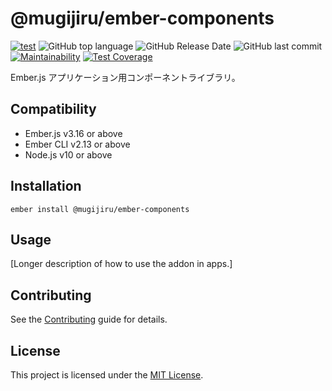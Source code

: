 @mugijiru/ember-components
==============================================================================

[![test](https://github.com/mugijiru/ember-components/actions/workflows/ci.yml/badge.svg)](https://github.com/mugijiru/ember-components/actions/workflows/ci.yml)
![GitHub top language](https://img.shields.io/github/languages/top/mugijiru/ember-components)
![GitHub Release Date](https://img.shields.io/github/release-date/mugijiru/ember-components)
![GitHub last commit](https://img.shields.io/github/last-commit/mugijiru/ember-components)
[![Maintainability](https://api.codeclimate.com/v1/badges/b95609a3eb75ab682597/maintainability)](https://codeclimate.com/github/mugijiru/ember-components/maintainability)
[![Test Coverage](https://api.codeclimate.com/v1/badges/b95609a3eb75ab682597/test_coverage)](https://codeclimate.com/github/mugijiru/ember-components/test_coverage)

Ember.js アプリケーション用コンポーネントライブラリ。


Compatibility
------------------------------------------------------------------------------

* Ember.js v3.16 or above
* Ember CLI v2.13 or above
* Node.js v10 or above


Installation
------------------------------------------------------------------------------

```
ember install @mugijiru/ember-components
```


Usage
------------------------------------------------------------------------------

[Longer description of how to use the addon in apps.]


Contributing
------------------------------------------------------------------------------

See the [Contributing](CONTRIBUTING.md) guide for details.


License
------------------------------------------------------------------------------

This project is licensed under the [MIT License](LICENSE.md).
